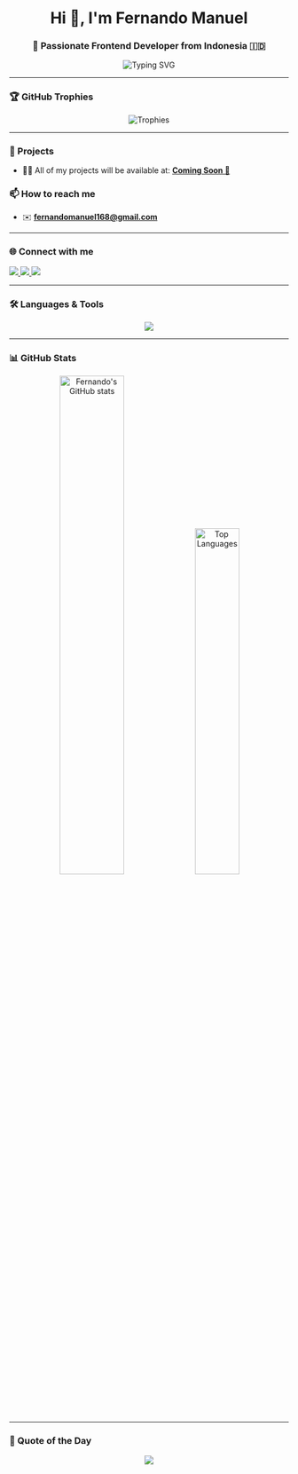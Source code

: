 <h1 align="center">
  Hi 👋, I'm Fernando Manuel
</h1>

<h3 align="center">
  🚀 Passionate Frontend Developer from Indonesia 🇮🇩
</h3>

<div align="center">
  <img src="https://readme-typing-svg.demolab.com?font=Fira+Code&weight=600&size=24&duration=3000&pause=1000&color=36BCF7&center=true&width=435&lines=I'm+Passionate+About+Frontend+Development;React%2C+Next.js%2C+TailwindCSS;Always+Learning+New+Things!" alt="Typing SVG" />
</div>

---

### 🏆 GitHub Trophies
<p align="center">
  <img src="https://github-profile-trophy.vercel.app/?username=cupid168&theme=algolia&no-frame=true&no-bg=true&margin-w=4" alt="Trophies" />
</p>

---

### 📂 Projects
- 👨‍💻 All of my projects will be available at: **[Coming Soon 🚧](#)**

### 📫 How to reach me
- ✉️ **fernandomanuel168@gmail.com**

---

### 🌐 Connect with me
<p align="left">
  <a href="https://linkedin.com/in/fernandomanuelll" target="_blank">
    <img src="https://img.shields.io/badge/-LinkedIn-0077B5?style=for-the-badge&logo=linkedin&logoColor=white"/>
  </a>
  <a href="https://fb.com/fernando manuel" target="_blank">
    <img src="https://img.shields.io/badge/-Facebook-1877F2?style=for-the-badge&logo=facebook&logoColor=white"/>
  </a>
  <a href="https://instagram.com/fernandomanuelll" target="_blank">
    <img src="https://img.shields.io/badge/-Instagram-E4405F?style=for-the-badge&logo=instagram&logoColor=white"/>
  </a>
</p>

---

### 🛠️ Languages & Tools

<p align="center">
  <img src="https://skillicons.dev/icons?i=react,nextjs,vue,tailwind,js,ts,html,css,bootstrap,figma,nodejs,express,nestjs,mysql,postgresql,sqlite,docker,git,python,flutter,firebase,tensorflow,opencv,seaborn,scikit-learn,pandas" />
</p>

---

### 📊 GitHub Stats

<p align="center">
  <img src="https://github-readme-stats.vercel.app/api?username=cupid168&show_icons=true&theme=radical" alt="Fernando's GitHub stats" width="48%" />
  <img src="https://github-readme-stats.vercel.app/api/top-langs/?username=cupid168&layout=compact&theme=radical" alt="Top Languages" width="40%" />
</p>

---

### 🎯 Quote of the Day
<p align="center">
  <img src="https://quotes-github-readme.vercel.app/api?type=horizontal&theme=tokyonight" />
</p>
